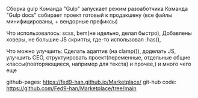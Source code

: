 Сборка gulp
Команда "Gulp" запускает режим разоаботчика
Команда "Gulp docs" собирает проект готовый к продакшену (все файлы минифицированы, + вендорные префиксы)

Что использовалось:
scss, bem(не идельно, делал быстро), Добавлены ховеры, не большие JS скрипты, где-то использовал :has(),

Что можно улучшить:
Сделать адаптив (на clamp()), доделать JS, улучшить СЕО, структуировать проект(переменные, отдельные общие классы(повторяющиеся, например для текста) и прочее,) и много чего еще


github-pages: https://fed9-han.github.io/Marketplace/
git-hub code: https://github.com/Fed9-han/Marketplace/tree/main